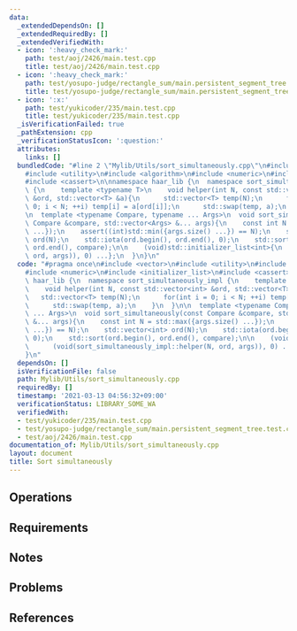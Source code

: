 ```yaml
---
data:
  _extendedDependsOn: []
  _extendedRequiredBy: []
  _extendedVerifiedWith:
  - icon: ':heavy_check_mark:'
    path: test/aoj/2426/main.test.cpp
    title: test/aoj/2426/main.test.cpp
  - icon: ':heavy_check_mark:'
    path: test/yosupo-judge/rectangle_sum/main.persistent_segment_tree.test.cpp
    title: test/yosupo-judge/rectangle_sum/main.persistent_segment_tree.test.cpp
  - icon: ':x:'
    path: test/yukicoder/235/main.test.cpp
    title: test/yukicoder/235/main.test.cpp
  _isVerificationFailed: true
  _pathExtension: cpp
  _verificationStatusIcon: ':question:'
  attributes:
    links: []
  bundledCode: "#line 2 \"Mylib/Utils/sort_simultaneously.cpp\"\n#include <vector>\n\
    #include <utility>\n#include <algorithm>\n#include <numeric>\n#include <initializer_list>\n\
    #include <cassert>\n\nnamespace haar_lib {\n  namespace sort_simultaneously_impl\
    \ {\n    template <typename T>\n    void helper(int N, const std::vector<int>\
    \ &ord, std::vector<T> &a){\n      std::vector<T> temp(N);\n      for(int i =\
    \ 0; i < N; ++i) temp[i] = a[ord[i]];\n      std::swap(temp, a);\n    }\n  }\n\
    \n  template <typename Compare, typename ... Args>\n  void sort_simultaneously(const\
    \ Compare &compare, std::vector<Args> &... args){\n    const int N = std::max({args.size()\
    \ ...});\n    assert((int)std::min({args.size() ...}) == N);\n    std::vector<int>\
    \ ord(N);\n    std::iota(ord.begin(), ord.end(), 0);\n    std::sort(ord.begin(),\
    \ ord.end(), compare);\n\n    (void)std::initializer_list<int>{\n      (void(sort_simultaneously_impl::helper(N,\
    \ ord, args)), 0) ...};\n  }\n}\n"
  code: "#pragma once\n#include <vector>\n#include <utility>\n#include <algorithm>\n\
    #include <numeric>\n#include <initializer_list>\n#include <cassert>\n\nnamespace\
    \ haar_lib {\n  namespace sort_simultaneously_impl {\n    template <typename T>\n\
    \    void helper(int N, const std::vector<int> &ord, std::vector<T> &a){\n   \
    \   std::vector<T> temp(N);\n      for(int i = 0; i < N; ++i) temp[i] = a[ord[i]];\n\
    \      std::swap(temp, a);\n    }\n  }\n\n  template <typename Compare, typename\
    \ ... Args>\n  void sort_simultaneously(const Compare &compare, std::vector<Args>\
    \ &... args){\n    const int N = std::max({args.size() ...});\n    assert((int)std::min({args.size()\
    \ ...}) == N);\n    std::vector<int> ord(N);\n    std::iota(ord.begin(), ord.end(),\
    \ 0);\n    std::sort(ord.begin(), ord.end(), compare);\n\n    (void)std::initializer_list<int>{\n\
    \      (void(sort_simultaneously_impl::helper(N, ord, args)), 0) ...};\n  }\n\
    }\n"
  dependsOn: []
  isVerificationFile: false
  path: Mylib/Utils/sort_simultaneously.cpp
  requiredBy: []
  timestamp: '2021-03-13 04:56:32+09:00'
  verificationStatus: LIBRARY_SOME_WA
  verifiedWith:
  - test/yukicoder/235/main.test.cpp
  - test/yosupo-judge/rectangle_sum/main.persistent_segment_tree.test.cpp
  - test/aoj/2426/main.test.cpp
documentation_of: Mylib/Utils/sort_simultaneously.cpp
layout: document
title: Sort simultaneously
---
```


## Operations

## Requirements

## Notes

## Problems

## References

